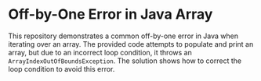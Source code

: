 # Off-by-One Error in Java Array
This repository demonstrates a common off-by-one error in Java when iterating over an array.  The provided code attempts to populate and print an array, but due to an incorrect loop condition, it throws an `ArrayIndexOutOfBoundsException`. The solution shows how to correct the loop condition to avoid this error.